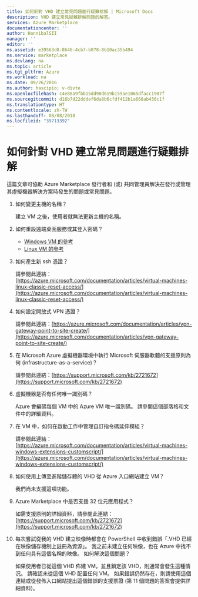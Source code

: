 ```yaml
---
title: 如何針對 VHD 建立常見問題進行疑難排解 | Microsoft Docs
description: VHD 建立常見疑難排解問題的解答。
services: Azure Marketplace
documentationcenter: ''
author: HannibalSII
manager: ''
editor: ''
ms.assetid: e39563d8-8646-4cb7-b078-8b10ac35b494
ms.service: marketplace
ms.devlang: na
ms.topic: article
ms.tgt_pltfrm: Azure
ms.workload: na
ms.date: 09/26/2016
ms.author: hascipio; v-divte
ms.openlocfilehash: c4e88a9fbb15dd90d619b159ae1065dfacc1907f
ms.sourcegitcommit: d16b7d22dddef6da8b6cfdf412b1a668ab436c1f
ms.translationtype: HT
ms.contentlocale: zh-TW
ms.lasthandoff: 08/08/2018
ms.locfileid: "39713392"
---
```

# <a name="how-to-troubleshoot-common-issues-encountered-during-vhd-creation"></a>如何針對 VHD 建立常見問題進行疑難排解
這篇文章可協助 Azure Marketplace 發行者和 (或) 共同管理員解決在發行或管理其虛擬機器解決方案時發生的問題或常見問題。

1. 如何變更主機的名稱？
   
    建立 VM 之後，使用者就無法更新主機的名稱。
2. 如何重設遠端桌面服務或其登入密碼？
   
   * [Windows VM 的參考](https://azure.microsoft.com/documentation/articles/virtual-machines-windows-reset-rdp/)
   * [Linux VM 的參考](https://azure.microsoft.com/documentation/articles/virtual-machines-linux-classic-reset-access/)
3. 如何產生新 ssh 憑證？
   
   請參閱此連結：[https://azure.microsoft.com/documentation/articles/virtual-machines-linux-classic-reset-access/](https://azure.microsoft.com/documentation/articles/virtual-machines-linux-classic-reset-access/)
4. 如何設定開放式 VPN 憑證？
   
   請參閱此連結：[https://azure.microsoft.com/documentation/articles/vpn-gateway-point-to-site-create/](https://azure.microsoft.com/documentation/articles/vpn-gateway-point-to-site-create/)
5. 在 Microsoft Azure 虛擬機器環境中執行 Microsoft 伺服器軟體的支援原則為何 (infrastructure-as-a-service)？
   
   請參閱此連結：[https://support.microsoft.com/kb/2721672](https://support.microsoft.com/kb/2721672)
6. 虛擬機器是否有任何唯一識別碼？
   
   Azure 會編碼每個 VM 中的 Azure VM 唯一識別碼。 請參閱這個部落格和文件中的詳細資料。
7. 在 VM 中，如何在啟動工作中管理自訂指令碼延伸模組？
   
   請參閱此連結：[https://azure.microsoft.com/documentation/articles/virtual-machines-windows-extensions-customscript/](https://azure.microsoft.com/documentation/articles/virtual-machines-windows-extensions-customscript/)
8. 如何使用上傳至進階儲存體的 VHD 從 Azure 入口網站建立 VM？
   
   我們尚未支援這項功能。
9. Azure Marketplace 中是否支援 32 位元應用程式？
   
   如需支援原則的詳細資料，請參閱此連結︰[https://support.microsoft.com/kb/2721672](https://support.microsoft.com/kb/2721672)
10. 每次嘗試從我的 VHD 建立映像時都會在 PowerShell 中收到錯誤「.VHD 已經在映像儲存機制上註冊為資源」。 我之前未建立任何映像，也在 Azure 中找不到任何具有這個名稱的映像。 如何解決這個問題？
    
    如果使用者已從這個 VHD 佈建 VM，並且鎖定該 VHD，則通常會發生這種情況。 請確認未從這個 VHD 配置任何 VM。 如果錯誤仍然存在，則請使用這個連結或從發佈入口網站提出這個錯誤的支援票證 (第 11 個問題的答案會提供詳細資料)。